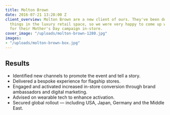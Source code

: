 ```yaml
---
title: Molton Brown
date: 2016-07-21 13:28:00 Z
client_overview: Molton Brown are a new client of ours. They've been doing some wonderful
  things in the luxury retail space, so we were very happy to come up with some concepts
  for their Mother's Day campaign in-store.
cover_image: "/uploads/molton-brown-1280.jpg"
images:
- "/uploads/molton-brown-box.jpg"
---
```


## Results
- Identified new channels to promote the event and tell a story.
- Delivered a bespoke experience for flagship stores.
- Engaged and activated increased in-store conversion through brand ambassadors and digital marketing.
- Advised on wearable tech to enhance activation.
- Secured global rollout — including USA, Japan, Germany and the Middle East.
